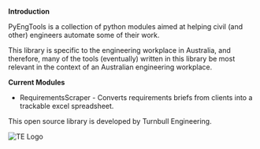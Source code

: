 **Introduction**

PyEngTools is a collection of python modules aimed at helping civil (and other) engineers automate some of their work. 

This library is specific to the engineering workplace in Australia, and therefore, many of the tools (eventually) written in this library be most relevant in the context of an Australian engineering workplace. 

**Current Modules**

  + RequirementsScraper - Converts requirements briefs from clients into a trackable excel spreadsheet. 

This open source library is developed by Turnbull Engineering. 

![TE Logo](https://raw.githubusercontent.com/suryaya/PyEngTools/master/TElogo.png)
